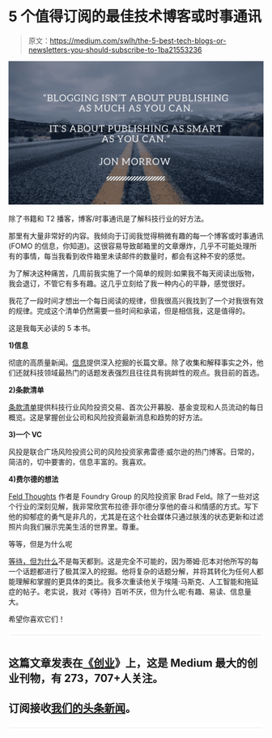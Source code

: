# 5 个值得订阅的最佳技术博客或时事通讯

> 原文：<https://medium.com/swlh/the-5-best-tech-blogs-or-newsletters-you-should-subscribe-to-1ba21553236>

![](img/1a2c4a27d2b0672dc692c810b70325a8.png)

除了书籍和 T2 播客，博客/时事通讯是了解科技行业的好方法。

那里有大量非常好的内容。我倾向于订阅我觉得稍微有趣的每一个博客或时事通讯(FOMO 的信息，你知道)。这很容易导致邮箱里的文章爆炸，几乎不可能处理所有的事情，每当我看到收件箱里未读邮件的数量时，都会有这种不安的感觉。

为了解决这种痛苦，几周前我实施了一个简单的规则:如果我不每天阅读出版物，我会退订，不管它有多有趣。这几乎立刻给了我一种内心的平静，感觉很好。

我花了一段时间才想出一个每日阅读的规律，但我很高兴我找到了一个对我很有效的规律。完成这个清单仍然需要一些时间和承诺，但是相信我，这是值得的。

这是我每天必读的 5 本书。

**1)信息**

彻底的高质量新闻。[信息](https://www.theinformation.com)提供深入挖掘的长篇文章。除了收集和解释事实之外，他们还就科技领域最热门的话题发表强烈且往往具有挑衅性的观点。我目前的首选。

**2)条款清单**

[条款清单](http://fortune.com/tag/term-sheet/)提供科技行业风险投资交易、首次公开募股、基金变现和人员流动的每日概览。这是掌握创业公司和风险投资最新消息和趋势的好方法。

**3)一个 VC**

风投是联合广场风险投资公司的风险投资家弗雷德·威尔逊的热门博客。日常的，简洁的，切中要害的，信息丰富的。我喜欢。

**4)费尔德的想法**

[Feld Thoughts](https://www.feld.com) 作者是 Foundry Group 的风险投资家 Brad Feld。除了一些对这个行业的深刻见解，我非常欣赏布拉德·菲尔德分享他的奋斗和情感的方式。写下他的抑郁症的勇气是非凡的，尤其是在这个社会媒体只通过肤浅的状态更新和过滤照片向我们展示完美生活的世界里。尊重。

等等，但是为什么呢

[等待，但为什么](https://waitbutwhy.com)不是每天都到。这是完全不可能的，因为蒂姆·厄本对他所写的每一个话题都进行了极其深入的挖掘。他将复杂的话题分解，并将其转化为任何人都能理解和掌握的更具体的类比。我多次重读他关于埃隆·马斯克、人工智能和拖延症的帖子。老实说，我对《等待》百听不厌，但为什么呢:有趣、易读、信息量大。

希望你喜欢它们！

![](img/731acf26f5d44fdc58d99a6388fe935d.png)

## 这篇文章发表在[《创业](https://medium.com/swlh)》上，这是 Medium 最大的创业刊物，有 273，707+人关注。

## 订阅接收[我们的头条新闻](http://growthsupply.com/the-startup-newsletter/)。

![](img/731acf26f5d44fdc58d99a6388fe935d.png)